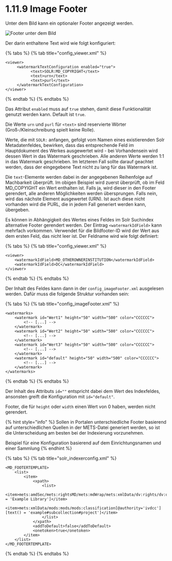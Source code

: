 # 1.11.9 Image Footer

Unter dem Bild kann ein optionaler Footer angezeigt werden.

![Footer unter dem Bild](../../../.gitbook/assets/conf\_1.11.9.png)

Der darin enthaltene Text wird wie folgt konfiguriert:

{% tabs %}
{% tab title="config_viewer.xml" %}
```markup
<viewer>
     <watermarkTextConfiguration enabled="true">
           <text>SOLR:MD_COPYRIGHT</text>
           <text>urn</text>
           <text>purl</text>
     </watermarkTextConfiguration>
</viewer>
```
{% endtab %}
{% endtabs %}

Das Attribut `enabled` muss auf `true` stehen, damit diese Funktionalität genutzt werden kann. Default ist `true`.

Die Werte `urn` und `purl` für `<text>` sind reservierte Wörter (Groß-/Kleinschreibung spielt keine Rolle).

Werte, die mit `SOLR:` anfangen, gefolgt vom Namen eines existierenden Solr Metadatenfeldes, bewirken, dass das entsprechende Feld im Hauptdokument des Werkes ausgewertet wird - bei Vorhandensein wird dessen Wert in das Watermark geschrieben. Alle anderen Werte werden 1:1 in das Watermark geschrieben. Im letzteren Fall sollte darauf geachtet werden, dass der eingegebene Text nicht zu lang für das Watermark ist.

Die `text`-Elemente werden dabei in der angegebenen Reihenfolge auf Machbarkeit überprüft. Im obigen Beispiel wird zuerst überprüft, ob im Feld MD\_COPYIGHT ein Wert enthalten ist. Falls ja, wird dieser in den Footer gerendert, alle anderen Möglichkeiten werden übersprungen. Falls nein, wird das nächste Element ausgewertet (URN). Ist auch diese nicht vorhanden wird die PURL, die in jedem Fall generiert werden kann, übergeben.

Es können in Abhängigkeit des Wertes eines Feldes im Solr Suchindex alternative Footer gerendert werden. Der Eintrag `<watermarkIdField>` kann mehrfach vorkommen. Verwendet für die Bildfooter-ID wird der Wert aus dem ersten Feld, das nicht leer ist. Der Feldname wird wie folgt definiert:

{% tabs %}
{% tab title="config_viewer.xml" %}
```markup
<viewer>
    <watermarkIdField>MD_OTHEROWNERINSTITUTION</watermarkIdField>
    <watermarkIdField>DC</watermarkIdField>
</viewer>
```
{% endtab %}
{% endtabs %}

Der Inhalt des Feldes kann dann in der `config_imageFooter.xml` ausgelesen werden. Dafür muss die folgende Struktur vorhanden sein:

{% tabs %}
{% tab title="config_imageFooter.xml" %}
```markup
<watermarks>
    <watermark id="Wert1" height="50" width="500" color="CCCCCC">
        <!-- [...] -->
    </watermark>
    <watermark id="Wert2" height="50" width="500" color="CCCCCC">
        <!-- [...] -->
    </watermark>
    <watermark id="Wert3" height="50" width="500" color="CCCCCC">
        <!-- [...] -->
    </watermark>
    <watermark id="default" height="50" width="500" color="CCCCCC">
        <!-- [...] -->
    </watermark>
</watermarks>
```
{% endtab %}
{% endtabs %}

Der Inhalt des Attributs `id=""` entspricht dabei dem Wert des Indexfeldes, ansonsten greift die Konfiguration mit `id="default"`.

Footer, die für `height` oder `width` einen Wert von 0 haben, werden nicht gerendert.

{% hint style="info" %}
Sollen in Portalen unterschiedliche Footer basierend auf unterschiedlichen Quellen in der METS-Datei generiert werden, so ist die Unterscheidung am besten bei der Indexierung vorzunehmen.

Beispiel für eine Konfiguration basierend auf dem Einrichtungsnamen und einer Sammlung
{% endhint %}

{% tabs %}
{% tab title="solr_indexerconfig.xml" %}
```markup
<MD_FOOTERTEMPLATE>
    <list>
        <item>
            <xpath>
                <list>
                    <item>mets:amdSec/mets:rightsMD/mets:mdWrap/mets:xmlData/dv:rights/dv:owner[text() = 'Example Library']</item>
                    <item>mets:xmlData/mods:mods/mods:classification[@authority='ivdcc'][text() = 'example#subcollection#project']</item>
                </list>
            </xpath>
            <addToDefault>false</addToDefault>
            <onetoken>true</onetoken>
        </item>
    </list>
</MD_FOOTERTEMPLATE>
```
{% endtab %}
{% endtabs %}
